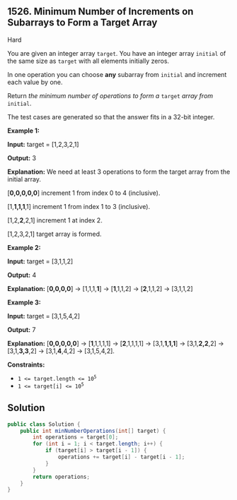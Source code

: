 ## 1526\. Minimum Number of Increments on Subarrays to Form a Target Array

Hard

You are given an integer array `target`. You have an integer array `initial` of the same size as `target` with all elements initially zeros.

In one operation you can choose **any** subarray from `initial` and increment each value by one.

Return _the minimum number of operations to form a_ `target` _array from_ `initial`.

The test cases are generated so that the answer fits in a 32-bit integer.

**Example 1:**

**Input:** target = [1,2,3,2,1]

**Output:** 3

**Explanation:** We need at least 3 operations to form the target array from the initial array. 

[**0,0,0,0,0**] increment 1 from index 0 to 4 (inclusive). 

[1,**1,1,1**,1] increment 1 from index 1 to 3 (inclusive). 

[1,2,**2**,2,1] increment 1 at index 2. 

[1,2,3,2,1] target array is formed.

**Example 2:**

**Input:** target = [3,1,1,2]

**Output:** 4

**Explanation:** [**0,0,0,0**] -> [1,1,1,**1**] -> [**1**,1,1,2] -> [**2**,1,1,2] -> [3,1,1,2]

**Example 3:**

**Input:** target = [3,1,5,4,2]

**Output:** 7

**Explanation:** [**0,0,0,0,0**] -> [**1**,1,1,1,1] -> [**2**,1,1,1,1] -> [3,1,**1,1,1**] -> [3,1,**2,2**,2] -> [3,1,**3,3**,2] -> [3,1,**4**,4,2] -> [3,1,5,4,2].

**Constraints:**

*   <code>1 <= target.length <= 10<sup>5</sup></code>
*   <code>1 <= target[i] <= 10<sup>5</sup></code>

## Solution

```java
public class Solution {
    public int minNumberOperations(int[] target) {
        int operations = target[0];
        for (int i = 1; i < target.length; i++) {
            if (target[i] > target[i - 1]) {
                operations += target[i] - target[i - 1];
            }
        }
        return operations;
    }
}
```
